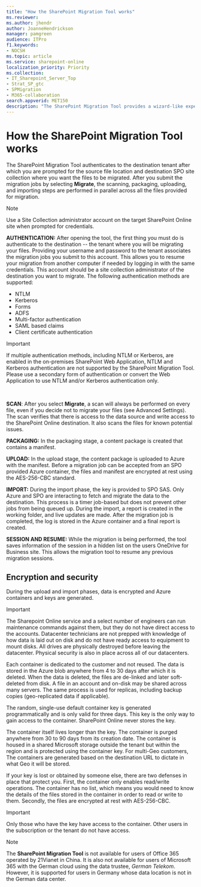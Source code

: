 ```yaml
---
title: "How the SharePoint Migration Tool works"
ms.reviewer: 
ms.author: jhendr
author: JoanneHendrickson
manager: pamgreen
audience: ITPro
f1.keywords:
- NOCSH
ms.topic: article
ms.service: sharepoint-online
localization_priority: Priority
ms.collection: 
- IT_Sharepoint_Server_Top
- Strat_SP_gtc
- SPMigration
- M365-collaboration
search.appverid: MET150
description: "The SharePoint Migration Tool provides a wizard-like experience, prompting you for information to simplify migrating your data from your on-premises SharePoint Server document libraries and local file shares to SharePoint Online (SPO)."
---
```


# How the SharePoint Migration Tool works

 The SharePoint Migration Tool authenticates to the destination tenant after which you are prompted for the source file location and destination SPO site collection where you want the files to be migrated. After you submit the migration jobs by selecting **Migrate**, the scanning, packaging, uploading, and importing steps are performed in parallel across all the files provided for migration.
 
>[!Note]
> Use a Site Collection administrator account on the target SharePoint Online site when prompted for credentials.
  
**AUTHENTICATION:** After opening the tool, the first thing you must do is authenticate to the destination -- the tenant where you will be migrating your files. Providing your username and password to the tenant associates the migration jobs you submit to this account. This allows you to resume your migration from another computer if needed by logging in with the same credentials. This account should be a site collection administrator of the destination you want to migrate. The following authentication methods are supported:

 - NTLM
- Kerberos
- Forms
- ADFS
- Multi-factor authentication
- SAML based claims
- Client certificate authentication

> [!IMPORTANT] 
> If multiple authentication methods, including NTLM or Kerberos, are enabled in the on-premises SharePoint Web Application, NTLM and Kerberos authentication are not supported by the SharePoint Migration Tool. Please use a secondary form of authentication or convert the Web Application to use NTLM and/or Kerberos authentication only.<br>
<br>
    
**SCAN**: After you select **Migrate**, a scan will always be performed on every file, even if you decide not to migrate your files (see Advanced Settings). The scan verifies that there is access to the data source and write access to the SharePoint Online destination. It also scans the files for known potential issues.<br>

**PACKAGING:** In the packaging stage, a content package is created that contains a manifest.<br>
 
**UPLOAD:** In the upload stage, the content package is uploaded to Azure with the manifest. Before a migration job can be accepted from an SPO provided Azure container, the files and manifest are encrypted at rest using the AES-256-CBC standard.<br>
  
**IMPORT:** During the import phase, the key is provided to SPO SAS. Only Azure and SPO are interacting to fetch and migrate the data to the destination. This process is a timer job-based but does not prevent other jobs from being queued up. During the import, a report is created in the working folder, and live updates are made. After the migration job is completed, the log is stored in the Azure container and a final report is created.<br>

**SESSION AND RESUME:** While the migration is being performed, the tool saves information of the session in a hidden list on the users OneDrive for Business site.  This allows the migration tool to resume any previous migration sessions.
    
## Encryption and security

During the upload and import phases, data is encrypted and Azure containers and keys are generated.
  
> [!IMPORTANT]
> The Sharepoint Online service and a select number of engineers can run maintenance commands against them, but they do not have direct access to the accounts. Datacenter technicians are not prepped with knowledge of how data is laid out on disk and do not have ready access to equipment to mount disks. All drives are physically destroyed before leaving the datacenter. Physical security is also in place across all of our datacenters. 
  
Each container is dedicated to the customer and not reused. The data is stored in the Azure blob anywhere from 4 to 30 days after which it is deleted. When the data is deleted, the files are de-linked and later soft-deleted from disk. A file in an account and on-disk may be shared across many servers. The same process is used for replicas, including backup copies (geo-replicated data if applicable).
  
The random, single-use default container key is generated programmatically and is only valid for three days. This key is the only way to gain access to the container. SharePoint Online never stores the key.
  
The container itself lives longer than the key. The container is purged anywhere from 30 to 90 days from its creation date.  The container is housed in a shared Microsoft storage outside the tenant but within the region and is protected using the container key. For multi-Geo customers, The containers are generated based on the destination URL to dictate in what Geo it will be stored. 
  
If your key is lost or obtained by someone else, there are two defenses in place that protect you. First, the container only enables read/write operations. The container has no list, which means you would need to know the details of the files stored in the container in order to read or write to them. Secondly, the files are encrypted at rest with AES-256-CBC.
  

> [!IMPORTANT]
> Only those who have the key have access to the container. Other users in the subscription or the tenant do not have access. 
  
>[!NOTE]
>The **SharePoint Migration Tool** is not available for users of Office 365 operated by 21Vianet in China. It is also not available for users of Microsoft 365 with the German cloud using the data trustee, *German Telekom*. However, it is supported for users in Germany whose data location is not in the German data center. 

